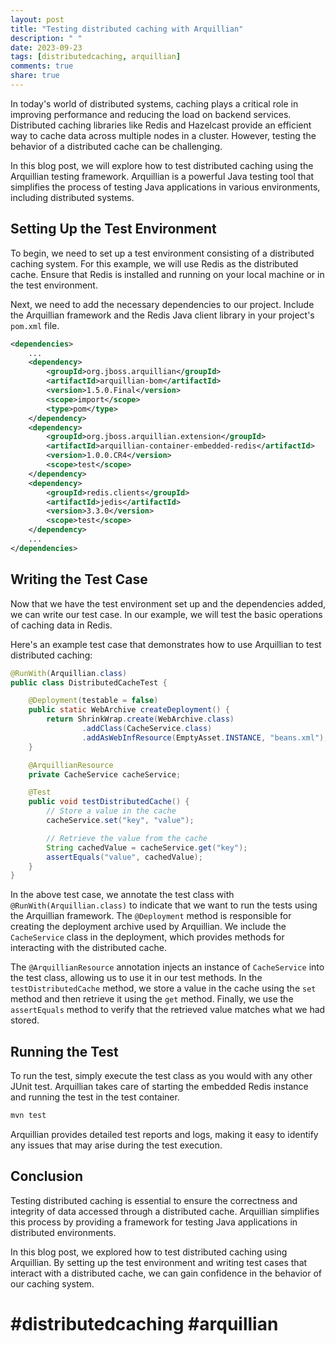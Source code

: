 ```yaml
---
layout: post
title: "Testing distributed caching with Arquillian"
description: " "
date: 2023-09-23
tags: [distributedcaching, arquillian]
comments: true
share: true
---
```


In today's world of distributed systems, caching plays a critical role in improving performance and reducing the load on backend services. Distributed caching libraries like Redis and Hazelcast provide an efficient way to cache data across multiple nodes in a cluster. However, testing the behavior of a distributed cache can be challenging.

In this blog post, we will explore how to test distributed caching using the Arquillian testing framework. Arquillian is a powerful Java testing tool that simplifies the process of testing Java applications in various environments, including distributed systems.

## Setting Up the Test Environment

To begin, we need to set up a test environment consisting of a distributed caching system. For this example, we will use Redis as the distributed cache. Ensure that Redis is installed and running on your local machine or in the test environment.

Next, we need to add the necessary dependencies to our project. Include the Arquillian framework and the Redis Java client library in your project's `pom.xml` file.

```xml
<dependencies>
    ...
    <dependency>
        <groupId>org.jboss.arquillian</groupId>
        <artifactId>arquillian-bom</artifactId>
        <version>1.5.0.Final</version>
        <scope>import</scope>
        <type>pom</type>
    </dependency>
    <dependency>
        <groupId>org.jboss.arquillian.extension</groupId>
        <artifactId>arquillian-container-embedded-redis</artifactId>
        <version>1.0.0.CR4</version>
        <scope>test</scope>
    </dependency>
    <dependency>
        <groupId>redis.clients</groupId>
        <artifactId>jedis</artifactId>
        <version>3.3.0</version>
        <scope>test</scope>
    </dependency>
    ...
</dependencies>
```

## Writing the Test Case

Now that we have the test environment set up and the dependencies added, we can write our test case. In our example, we will test the basic operations of caching data in Redis.

Here's an example test case that demonstrates how to use Arquillian to test distributed caching:

```java
@RunWith(Arquillian.class)
public class DistributedCacheTest {

    @Deployment(testable = false)
    public static WebArchive createDeployment() {
        return ShrinkWrap.create(WebArchive.class)
                .addClass(CacheService.class)
                .addAsWebInfResource(EmptyAsset.INSTANCE, "beans.xml");
    }

    @ArquillianResource
    private CacheService cacheService;

    @Test
    public void testDistributedCache() {
        // Store a value in the cache
        cacheService.set("key", "value");

        // Retrieve the value from the cache
        String cachedValue = cacheService.get("key");
        assertEquals("value", cachedValue);
    }
}
```

In the above test case, we annotate the test class with `@RunWith(Arquillian.class)` to indicate that we want to run the tests using the Arquillian framework. The `@Deployment` method is responsible for creating the deployment archive used by Arquillian. We include the `CacheService` class in the deployment, which provides methods for interacting with the distributed cache.

The `@ArquillianResource` annotation injects an instance of `CacheService` into the test class, allowing us to use it in our test methods. In the `testDistributedCache` method, we store a value in the cache using the `set` method and then retrieve it using the `get` method. Finally, we use the `assertEquals` method to verify that the retrieved value matches what we had stored.

## Running the Test

To run the test, simply execute the test class as you would with any other JUnit test. Arquillian takes care of starting the embedded Redis instance and running the test in the test container.

```bash
mvn test
```

Arquillian provides detailed test reports and logs, making it easy to identify any issues that may arise during the test execution.

## Conclusion

Testing distributed caching is essential to ensure the correctness and integrity of data accessed through a distributed cache. Arquillian simplifies this process by providing a framework for testing Java applications in distributed environments.

In this blog post, we explored how to test distributed caching using Arquillian. By setting up the test environment and writing test cases that interact with a distributed cache, we can gain confidence in the behavior of our caching system.

# #distributedcaching #arquillian